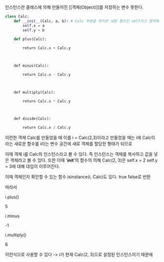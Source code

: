 인스턴스란 클래스에 의해 만들어진 [[객체(Object)]]를 저장하는 변수 뜻한다.

```python
class Calc:
	def __init__(Calc, a, b): # Calc 부분을 파이썬 내장 함수인 self라고 정의해도 됨
		self.x = a
		self.y = b
	
	def plus(Calc):

        return Calc.x + Calc.y

  

    def minus(Calc):

        return Calc.x - Calc.y

  

    def multiply(Calc):

        return Calc.x * Calc.y

  

    def divide(Calc):

        return Calc.x / Calc.y

  ```

이런한 객체 Calc를 만들었을 때 이를 i = Calc(2,3)이라고 만들었을 때는 i에 Calc이라는 새로운 함수를 i라는 변수 공간에 새로 객체를 할당한 형태가 되므로

이때 객체 i를 Calc의 인스턴스라고 볼 수 있다. 즉 인스턴스는 객체를 복사하고 값을 넣은 객체라고 볼 수 있다. 또한 이때 '__init__'의 함수의 의해 Calc(2, 3)은 self.x = 2 self.y = 3에 대해 대입이 이루어진다.

  

이때 객체인지 확인할 수 있는 함수 isinstance(i, Calc)도 있다. true false로 반환

  

따라서 

  

i.plus()

5

  

i.minus

-1

  

i.multiply()

6

이런식으로 사용할 수 있다 -> i가 현재 Calc(2, 3)으로 설정된 인스턴스이기 때문에